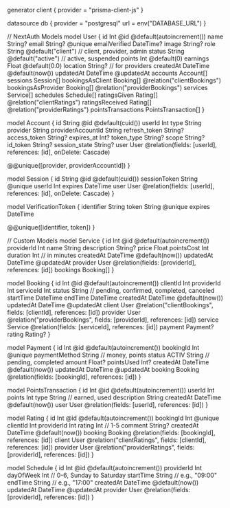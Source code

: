 generator client {
  provider = "prisma-client-js"
}

datasource db {
  provider = "postgresql"
  url      = env("DATABASE_URL")
}

// NextAuth Models
model User {
  id            Int      @id @default(autoincrement())
  name          String?
  email         String?   @unique
  emailVerified DateTime?
  image         String?
  role          String    @default("client") // client, provider, admin
  status        String    @default("active") // active, suspended
  points        Int       @default(0)
  earnings      Float     @default(0.0)
  location      String?   // for providers
  createdAt     DateTime  @default(now())
  updatedAt     DateTime  @updatedAt
  accounts      Account[]
  sessions      Session[]
  bookingsAsClient  Booking[] @relation("clientBookings")
  bookingsAsProvider Booking[] @relation("providerBookings")
  services      Service[]
  schedules     Schedule[]
  ratingsGiven  Rating[] @relation("clientRatings")
  ratingsReceived Rating[] @relation("providerRatings")
  pointsTransactions PointsTransaction[]
}

model Account {
  id                 String  @id @default(cuid())
  userId             Int
  type               String
  provider           String
  providerAccountId  String
  refresh_token      String?
  access_token       String?
  expires_at         Int?
  token_type         String?
  scope              String?
  id_token           String?
  session_state      String?
  user               User    @relation(fields: [userId], references: [id], onDelete: Cascade)

  @@unique([provider, providerAccountId])
}

model Session {
  id           String   @id @default(cuid())
  sessionToken String   @unique
  userId       Int
  expires      DateTime
  user         User     @relation(fields: [userId], references: [id], onDelete: Cascade)
}

model VerificationToken {
  identifier String
  token      String   @unique
  expires    DateTime

  @@unique([identifier, token])
}

// Custom Models
model Service {
  id          Int      @id @default(autoincrement())
  providerId  Int
  name        String
  description String?
  price       Float
  pointsCost  Int
  duration    Int      // in minutes
  createdAt   DateTime @default(now())
  updatedAt   DateTime @updatedAt
  provider    User     @relation(fields: [providerId], references: [id])
  bookings    Booking[]
}

model Booking {
  id          Int      @id @default(autoincrement())
  clientId    Int
  providerId  Int
  serviceId   Int
  status      String   // pending, confirmed, completed, canceled
  startTime   DateTime
  endTime     DateTime
  createdAt   DateTime @default(now())
  updatedAt   DateTime @updatedAt
  client      User     @relation("clientBookings", fields: [clientId], references: [id])
  provider    User     @relation("providerBookings", fields: [providerId], references: [id])
  service     Service  @relation(fields: [serviceId], references: [id])
  payment     Payment?
  rating      Rating?
}

model Payment {
  id            Int      @id @default(autoincrement())
  bookingId     Int      @unique
  paymentMethod String   // money, points
  status ACTIV        String   // pending, completed
  amount        Float?
  pointsUsed    Int?
  createdAt     DateTime @default(now())
  updatedAt     DateTime @updatedAt
  booking       Booking  @relation(fields: [bookingId], references: [id])
}

model PointsTransaction {
  id          Int      @id @default(autoincrement())
  userId      Int
  points      Int
  type        String   // earned, used
  description String
  createdAt   DateTime @default(now())
  user        User     @relation(fields: [userId], references: [id])
}

model Rating {
  id          Int      @id @default(autoincrement())
  bookingId   Int      @unique
  clientId    Int
  providerId  Int
  rating      Int      // 1-5
  comment     String?
  createdAt   DateTime @default(now())
  booking     Booking  @relation(fields: [bookingId], references: [id])
  client      User     @relation("clientRatings", fields: [clientId], references: [id])
  provider    User     @relation("providerRatings", fields: [providerId], references: [id])
}

model Schedule {
  id          Int      @id @default(autoincrement())
  providerId  Int
  dayOfWeek   Int      // 0-6, Sunday to Saturday
  startTime   String   // e.g., "09:00"
  endTime     String   // e.g., "17:00"
  createdAt   DateTime @default(now())
  updatedAt   DateTime @updatedAt
  provider    User     @relation(fields: [providerId], references: [id])
}